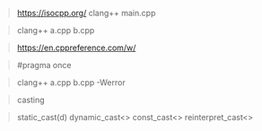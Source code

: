 > https://isocpp.org/
> clang++ main.cpp

> clang++ a.cpp b.cpp

> https://en.cppreference.com/w/

> #pragma once
> 

> clang++ a.cpp b.cpp -Werror

> casting

> static_cast<int>(d)
> dynamic_cast<>
> const_cast<>
> reinterpret_cast<>
